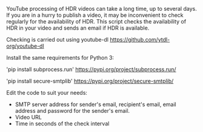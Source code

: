 YouTube processing of HDR videos can take a long time, up to several days. If you are in a hurry to publish a video, it may be inconvenient to check regularly for the availability of HDR. This script checks the availability of HDR in your video and sends an email if HDR is available.

Checking is carried out using youtube-dl https://github.com/ytdl-org/youtube-dl

Install the same requirements for Python 3:

'pip install subprocess.run'
https://pypi.org/project/subprocess.run/

'pip install secure-smtplib'
https://pypi.org/project/secure-smtplib/

Edit the code to suit your needs:

* SMTP server address for sender's email, recipient's email, email address and password for the sender's email.
* Video URL
* Time in seconds of the check interval
